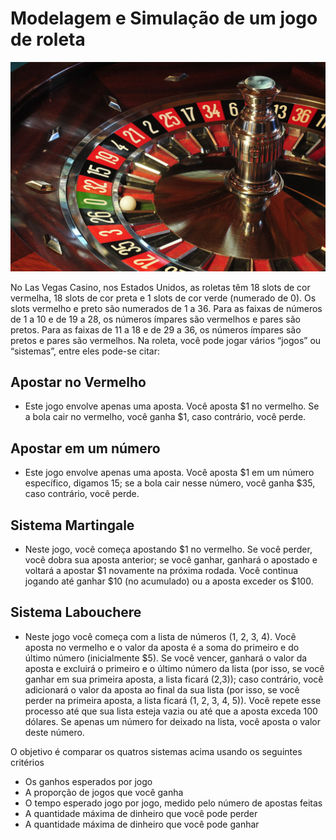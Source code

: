 # Modelagem e Simulação de um jogo de roleta
<img src="./roleta.jpg" width="650">

No Las Vegas Casino, nos Estados Unidos, as roletas têm 18 slots de cor vermelha, 18
slots de cor preta e 1 slots de cor verde (numerado de 0). Os slots vermelho e preto são
numerados de 1 a 36. Para as faixas de números de 1 a 10 e de 19 a 28, os números
ímpares são vermelhos e pares são pretos. Para as faixas de 11 a 18 e de 29 a 36, os
números ímpares são pretos e pares são vermelhos. Na roleta, você pode jogar vários
“jogos” ou “sistemas”, entre eles pode-se citar:

## Apostar no Vermelho
* Este jogo envolve apenas uma aposta. Você aposta $1 no
vermelho. Se a bola cair no vermelho, você ganha $1, caso contrário, você perde.

## Apostar em um número
* Este jogo envolve apenas uma aposta. Você aposta $1 em
um número específico, digamos 15; se a bola cair nesse número, você ganha $35,
caso contrário, você perde.

## Sistema Martingale
* Neste jogo, você começa apostando $1 no vermelho. Se você
perder, você dobra sua aposta anterior; se você ganhar, ganhará o apostado e voltará
a apostar $1 novamente na próxima rodada. Você continua jogando até ganhar $10
(no acumulado) ou a aposta exceder os $100.

## Sistema Labouchere
* Neste jogo você começa com a lista de números (1, 2, 3, 4).
Você aposta no vermelho e o valor da aposta é a soma do primeiro e do último número
(inicialmente $5). Se você vencer, ganhará o valor da aposta e excluirá o primeiro e o
último número da lista (por isso, se você ganhar em sua primeira aposta, a lista ficará
(2,3)); caso contrário, você adicionará o valor da aposta ao final da sua lista (por isso,
se você perder na primeira aposta, a lista ficará (1, 2, 3, 4, 5)). Você repete esse
processo até que sua lista esteja vazia ou até que a aposta exceda 100 dólares. Se
apenas um número for deixado na lista, você aposta o valor deste número.

O objetivo é comparar os quatros sistemas acima usando os seguintes critérios
* Os ganhos esperados por jogo
* A proporção de jogos que você ganha
* O tempo esperado jogo por jogo, medido pelo número de apostas feitas
* A quantidade máxima de dinheiro que você pode perder
* A quantidade máxima de dinheiro que você pode ganhar
